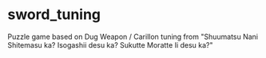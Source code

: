 # sword_tuning
Puzzle game based on Dug Weapon / Carillon tuning from "Shuumatsu Nani Shitemasu ka? Isogashii desu ka? Sukutte Moratte Ii desu ka?"
